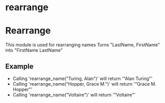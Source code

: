# rearrange
Rearrange
=========

This module is used for rearranging names
Turns "LastName, FirstName" into "FirstName LastName"

## Example

 * Calling 'rearrange_name("Turing, Alan")' will return '"Alan Turing"'
 * Calling 'rearrange_name("Hopper, Grace M.")' will return '"Grace M. Hopper"'
 * Calling 'rearrange_name("Voltaire")' will return '"Voltaire"'